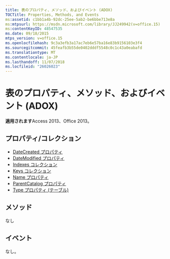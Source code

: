 ```yaml
---
title: 表のプロパティ、メソッド、およびイベント (ADOX)
TOCTitle: Properties, Methods, and Events
ms:assetid: c1bb1a4b-92dc-25ee-5ab2-be6bbe713e8a
ms:mtpsurl: https://msdn.microsoft.com/library/JJ249942(v=office.15)
ms:contentKeyID: 48547535
ms.date: 09/18/2015
mtps_version: v=office.15
ms.openlocfilehash: 9c3a3efb3a17ac7eb6e57ba16e83b9156103e3f4
ms.sourcegitcommit: 45feafb3b55de0402dddf5548c0c1c43a0eabafd
ms.translationtype: MT
ms.contentlocale: ja-JP
ms.lasthandoff: 11/07/2018
ms.locfileid: "26026023"
---
```

# <a name="table-properties-methods-and-events-adox"></a>表のプロパティ、メソッド、およびイベント (ADOX)

**適用されます**Access 2013、Office 2013。

## <a name="propertiescollections"></a>プロパティ/コレクション

- [DateCreated プロパティ](datecreated-property-adox.md)
- [DateModified プロパティ](datemodified-property-adox.md)
- [Indexes コレクション](indexes-collection-adox.md)
- [Keys コレクション](keys-collection-adox.md)
- [Name プロパティ](name-property-adox.md)
- [ParentCatalog プロパティ](parentcatalog-property-adox.md)
- [Type プロパティ (テーブル)](https://docs.microsoft.com/office/vba/access/concepts/miscellaneous/type-property-tableadox)


## <a name="methods"></a>メソッド

なし

## <a name="events"></a>イベント

なし。

